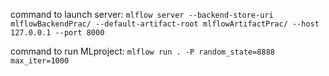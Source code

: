 command to launch server: `mlflow server --backend-store-uri mlflowBackendPrac/ --default-artifact-root mlflowArtifactPrac/ --host 127.0.0.1 --port 8000`

command to run MLproject: `mlflow run . -P random_state=8888 max_iter=1000`
